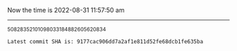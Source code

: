 Now the time is 2022-08-31 11:57:50 am

---

<small>50828352101098033184882605620834</small>

```txt
Latest commit SHA is: 9177cac906dd7a2af1e811d52fe68dcb1fe635ba
```
